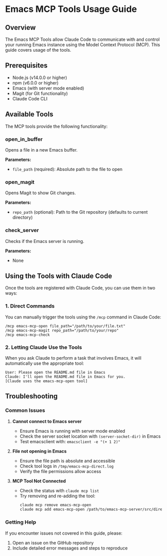 # Emacs MCP Tools Usage Guide

## Overview

The Emacs MCP Tools allow Claude Code to communicate with and control your running Emacs instance using the Model Context Protocol (MCP). This guide covers usage of the tools.

## Prerequisites

- Node.js (v14.0.0 or higher)
- npm (v6.0.0 or higher)
- Emacs (with server mode enabled)
- Magit (for Git functionality)
- Claude Code CLI

## Available Tools

The MCP tools provide the following functionality:

### open_in_buffer

Opens a file in a new Emacs buffer.

**Parameters:**
- `file_path` (required): Absolute path to the file to open

### open_magit

Opens Magit to show Git changes.

**Parameters:**
- `repo_path` (optional): Path to the Git repository (defaults to current directory)

### check_server

Checks if the Emacs server is running.

**Parameters:**
- None

## Using the Tools with Claude Code

Once the tools are registered with Claude Code, you can use them in two ways:

### 1. Direct Commands

You can manually trigger the tools using the `/mcp` command in Claude Code:

```
/mcp emacs-mcp-open file_path="/path/to/your/file.txt"
/mcp emacs-mcp-magit repo_path="/path/to/your/repo"
/mcp emacs-mcp-check
```

### 2. Letting Claude Use the Tools

When you ask Claude to perform a task that involves Emacs, it will automatically use the appropriate tool:

```
User: Please open the README.md file in Emacs
Claude: I'll open the README.md file in Emacs for you.
[Claude uses the emacs-mcp-open tool]
```

## Troubleshooting

### Common Issues

1. **Cannot connect to Emacs server**
   - Ensure Emacs is running with server mode enabled
   - Check the server socket location with `(server-socket-dir)` in Emacs
   - Test emacsclient with: `emacsclient -e "(+ 1 2)"`

2. **File not opening in Emacs**
   - Ensure the file path is absolute and accessible
   - Check tool logs in `/tmp/emacs-mcp-direct.log`
   - Verify the file permissions allow access

3. **MCP Tool Not Connected**
   - Check the status with `claude mcp list`
   - Try removing and re-adding the tool: 
     ```bash
     claude mcp remove emacs-mcp-open
     claude mcp add emacs-mcp-open /path/to/emacs-mcp-server/src/direct-tool.js
     ```

### Getting Help

If you encounter issues not covered in this guide, please:
1. Open an issue on the GitHub repository
2. Include detailed error messages and steps to reproduce
